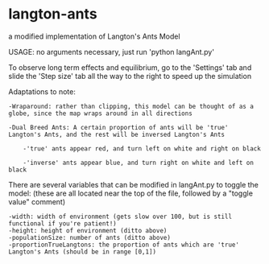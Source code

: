 # langton-ants
a modified implementation of Langton's Ants Model

USAGE: no arguments necessary, just run 'python langAnt.py'

To observe long term effects and equilibrium, go to the 'Settings' tab and slide the 'Step size' tab all the way to the right to speed up the simulation

Adaptations to note:

	-Wraparound: rather than clipping, this model can be thought of as a globe, since the map wraps around in all directions
 
	-Dual Breed Ants: A certain proportion of ants will be 'true' Langton's Ants, and the rest will be inversed Langton's Ants

		-'true' ants appear red, and turn left on white and right on black

		-'inverse' ants appear blue, and turn right on white and left on black

There are several variables that can be modified in langAnt.py to toggle the model:
	(these are all located near the top of the file, followed by a "toggle value" comment)
	
	-width: width of environment (gets slow over 100, but is still functional if you're patient!)
	-height: height of environment (ditto above)
	-populationSize: number of ants (ditto above)
	-proportionTrueLangtons: the proportion of ants which are 'true' Langton's Ants (should be in range [0,1])
	 
